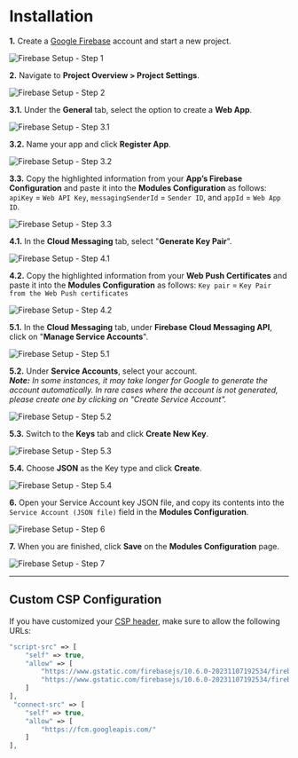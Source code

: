 # Installation

**1.** Create a [Google Firebase](https://console.firebase.google.com/) account and start a new project.

![Firebase Setup - Step 1](images/firebase-step-1.png)

**2.** Navigate to **Project Overview > Project Settings**.

![Firebase Setup - Step 2](images/firebase-step-2.png)

**3.1.** Under the **General** tab, select the option to create a **Web App**.

![Firebase Setup - Step 3.1](images/firebase-step-3-1.png)

**3.2.** Name your app and click **Register App**.

![Firebase Setup - Step 3.2](images/firebase-step-3-2.png)

**3.3.** Copy the highlighted information from your **App’s Firebase Configuration** and paste it into the **Modules Configuration** as follows: `apiKey` = `Web API Key`, `messagingSenderId` = `Sender ID`, and `appId` = `Web App ID`.

![Firebase Setup - Step 3.3](images/firebase-step-3-3.png)

**4.1.** In the **Cloud Messaging** tab, select "**Generate Key Pair**".

![Firebase Setup - Step 4.1](images/firebase-step-4-1.png)

**4.2.** Copy the highlighted information from your **Web Push Certificates** and paste it into the **Modules Configuration** as follows: `Key pair` = `Key Pair from the Web Push certificates`

![Firebase Setup - Step 4.2](images/firebase-step-4-2.png)

**5.1.** In the **Cloud Messaging** tab, under **Firebase Cloud Messaging API**, click on "**Manage Service Accounts**".

![Firebase Setup - Step 5.1](images/firebase-step-5-1.png)

**5.2.** Under **Service Accounts**, select your account.\
_**Note:** In some instances, it may take longer for Google to generate the account automatically. In rare cases where the account is not generated, please create one by clicking on "Create Service Account"._

![Firebase Setup - Step 5.2](images/firebase-step-5-2.png)

**5.3.** Switch to the **Keys** tab and click **Create New Key**.

![Firebase Setup - Step 5.3](images/firebase-step-5-3.png)

**5.4.** Choose **JSON** as the Key type and click **Create**.

![Firebase Setup - Step 5.4](images/firebase-step-5-4.png)

**6.** Open your Service Account key JSON file, and copy its contents into the `Service Account (JSON file)` field in the **Modules Configuration**.

![Firebase Setup - Step 6](images/firebase-step-6.png)

**7.** When you are finished, click **Save** on the **Modules Configuration** page.

![Firebase Setup - Step 7](images/firebase-step-7.png)

----

## Custom CSP Configuration 

If you have customized your [CSP header](https://docs.humhub.org/docs/admin/security#web-security-configuration), make sure to allow the following URLs:

```PHP
"script-src" => [
    "self" => true,
    "allow" => [
        "https://www.gstatic.com/firebasejs/10.6.0-20231107192534/firebase-app.js",
        "https://www.gstatic.com/firebasejs/10.6.0-20231107192534/firebase-messaging.js"
    ]
],
 "connect-src" => [
    "self" => true,
    "allow" => [
        "https://fcm.googleapis.com/"
    ]
],
``` 
